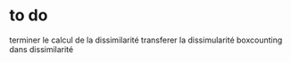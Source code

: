 # to do

terminer le calcul de la dissimilarité 
transferer la dissimularité boxcounting dans dissimilarité
